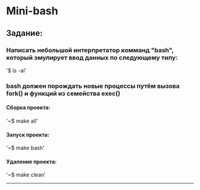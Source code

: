 # Mini-bash
## Задание:
### Написать небольшой интерпретатор комманд "bash", который эмулирует  ввод данных по следующему типу:
'$ ls -al'
### bash должен порождать новые процессы путём вызова fork() и функций из семейства exec()

#### Сборка проекта:

'~$ make all'

#### Запуск проекта:

'~$ make bash'

#### Удаление проекта:

'~$ make clean'
____

 

